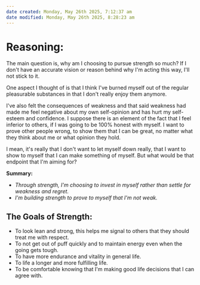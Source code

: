 ```yaml
---
date created: Monday, May 26th 2025, 7:12:37 am
date modified: Monday, May 26th 2025, 8:28:23 am
---
```


# Reasoning:

The main question is, why am I choosing to pursue strength so much? If I don't have an accurate vision or reason behind why I'm acting this way, I'll not stick to it.

One aspect I thought of is that I think I've burned myself out of the regular pleasurable substances in that I don't really enjoy them anymore.

I've also felt the consequences of weakness and that said weakness had made me feel negative about my own self-opinion and has hurt my self-esteem and confidence. I suppose there is an element of the fact that I feel inferior to others, if I was going to be 100% honest with myself. I want to prove other people wrong, to show them that I can be great, no matter what they think about me or what opinion they hold.

I mean, it's really that I don't want to let myself down really, that I want to show to myself that I can make something of myself. But what would be that endpoint that I'm aiming for?

**Summary:**
- *Through strength, I'm choosing to invest in myself rather than settle for weakness and regret.*
- *I'm building strength to prove to myself that I'm not weak.*

## The Goals of Strength:

- To look lean and strong, this helps me signal to others that they should treat me with respect.
- To not get out of puff quickly and to maintain energy even when the going gets tough.
- To have more endurance and vitality in general life.
- To life a longer and more fulfilling life.
- To be comfortable knowing that I'm making good life decisions that I can agree with.
